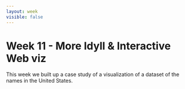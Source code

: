 ```yaml
---
layout: week
visible: false
---
```


# Week 11 - More Idyll & Interactive Web viz

This week we built up a case study of a visualization of a dataset of the
names in the United States.
